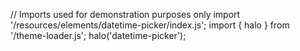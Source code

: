 <!--
type: template
name: datetime-picker
-->
// Imports used for demonstration purposes only
import '/resources/elements/datetime-picker/index.js';
import { halo } from '/theme-loader.js';
halo('datetime-picker');
